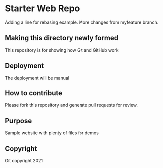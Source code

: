 # Starter Web Repo

Adding a line for rebasing example. More changes from myfeature branch.

## Making this directory newly formed

This repository is for showing how Git and GitHub work

## Deployment
The deployment will be manual

## How to contribute

Please fork this repository and generate pull requests for review.

## Purpose

Sample website with plenty of files for demos

## Copyright

Git copyright 2021